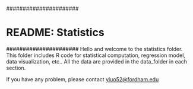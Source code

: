 ######################
# README: Statistics #
######################
Hello and welcome to the statistics folder.
This folder includes R code for statistical computation, regression model, data visualization, etc..
All the data are provided in the data_folder in each section. 

If you have any problem, please contact yluo52@fordham.edu

